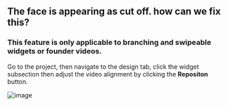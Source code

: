 ## The face is appearing as cut off. how can we fix this?

### This feature is only applicable to branching and swipeable widgets or founder videos.

Go to the project, then navigate to the design tab, click the widget subsection then adjust the video alignment by clicking the **Repositon** button. 

![image](https://github.com/user-attachments/assets/4389508b-f3b9-4751-af2f-6b4831e7341e)


